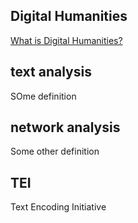 ## Digital Humanities
[What is Digital Humanities?](http://whatisdigitalhumanities.com/)


## text analysis 
SOme definition 


## network analysis
Some other definition

## TEI
Text Encoding Initiative 